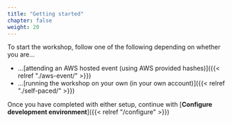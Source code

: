 ```yaml
---
title: "Getting started"
chapter: false
weight: 20
---
```


To start the workshop, follow one of the following depending on whether you are...

* ...[attending an AWS hosted event (using AWS provided hashes)]({{< relref "./aws-event/" >}})
* ...[running the workshop on your own (in your own account)]({{< relref "./self-paced/" >}})

Once you have completed with either setup, continue with [**Configure development environment**]({{< relref "/configure" >}})
